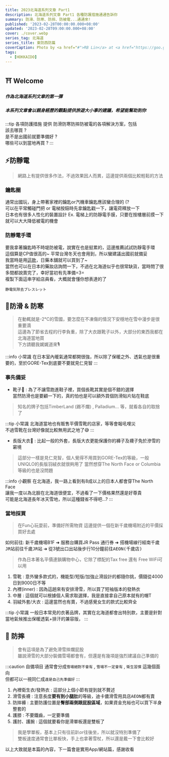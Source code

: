 ```yaml
---
title: 2023北海道系列文章 Part1
description: 北海道系列文章 Part1 各種防護措施通通告訴你
summary: 防滑、防寒、防摔、防被電...通通來!
published: '2023-02-28T00:00:00.000+08:00'
updated: '2023-02-28T09:00:00.000+08:00'
cover: ./cover.webp
series_tag: 北海道
series_title: 東防西防篇
coverCaption: Photo by <a href="#">RB Lin</a> at <a href="https://goo.gl/maps/8wLYahS1kRpyMTsQA" target="_blank">新千歳空港</a>
tags:
  - [HOKKAIDO]
---
```


## ⛩️ Welcome
<h5>作為北海道系列文章的第一彈</h5>
<h5>本系列文章會以親身經歷的觀點提供旅遊大小事的建議，希望能幫助到你</h5>

:::tip 各項防護措施
提供 <kbd>防滑</kbd><kbd>防寒</kbd><kbd>防摔</kbd><kbd>防被電</kbd>的各項解決方案，包括<br/>
該去哪買 ? <br/>是不是出國前就要準備好 ?<br/> 哪些可以到當地再買 ?
:::

## ⚡️防靜電
> 網路上有提供很多作法，不過效果因人而異，這邊提供兩個比較輕鬆的方法
### 鑰匙圈
通常出國玩，身上帶著家裡的鑰匙or汽機車鑰匙應該蠻合理的 (? <br/>
可以在平常觸碰門把 or 電梯按鈕時先拿鑰匙戳一下，讓電荷釋放一下 <br/>
日本也有很多人性化的裝置設計 Ex. 電梯上的防靜電手膜，只要在按樓層前摸一下就可以大大降低被電的機會<br/>

### 防靜電手環
要我拿著鑰匙時不時堤防被電，說實在也是挺累的，這邊推薦試試防靜電手環<br/>
這個算是CP值很高的~ 平常台灣冬天也會用到，所以蠻建議出國前就備妥<br/>
我當時是用[這款](https://www.jpmed.com.tw/SalePage/Index/7436756)，日藥本舖就可以買到了~<br/>
當然也可以在日本的藥妝店詢問一下，不過在北海道似乎也很常缺貨，當時問了很多間都說賣完了，幸好當初有先準備=3=<br/>
複製下面這串字給店員看，大概就會懂你想表達的了<br/>
```
静電気除去ブレスレット
```

## 🧥防滑 & 防寒
> 在動輒就是-2°C的雪國，要怎麼在不凍傷的情況下安穩地在雪中漫步是很重要滴<br/>
這邊為了節省去程的行李負重，除了大衣跟靴子以外，大部分的東西我都在北海道當地買<br/>
下方請聽我娓娓道來🎙<br/>

:::info 小常識
在日本室內暖氣通常都開很強，所以除了保暖之外、透氣也是很重要的，至於GORE-Tex到底要不要就見仁見智
:::

### 事先備妥
- 靴子🥾 : 為了不讓雪跑進鞋子裡，買個長靴其實是個不錯的選擇<br/>
當然防滑也是要顧一下的，真的怕也是可以額外買個防滑貼片貼在鞋底<br/>
> 知名的牌子包括TimberLand (踢不爛) , Palladium... 等，就看各自的取捨了

:::tip 小常識
北海道當地也有販售平價雪靴的店家，等等會報吼哩災<br/>
不過雪靴在台灣好像就比較無用武之地了😅
:::

- 長版大衣🧥 : 比起一般的外套，長版大衣更能保護你的褲子及襪子免於滲雪的窘境
> 這部分一樣是見仁見智，個人覺得不用買到GORE-Tex的等級，一般UNIQLO的長版羽絨衣就很夠用了
當然想穿The North Face or Columbia等級的也是沒問題

:::info 小觀察
在北海道，我一路上看到有8成以上的日本人都會穿The North Face<br/>
讓我一度以為北臉在北海道很便宜，不過看了一下價格果然還是好尊貴<br/>
可能是北海道長年冰天雪地，所以這種錢省不得吧...?
:::

### 當地採買
> 在Fun心玩耍前，準備好所需物資
這邊提供一個在新千歲機場附近的平價採買好去處

如何前往:
新千歲機場B1F ➜ 服務台購買JR Pass 通行券 ➜ 搭機場線行經<kbd>南千歲JR</kbd>站前往<kbd>千歲JR</kbd>站 ➜ 從3號出口出站後步行10分鐘前往<kbd>AEON(千歲店)</kbd><br/>
> 作為日本著名平價連鎖購物中心，它除了標配的Tax free 還有 Free WiFi可以用

1. 雪靴 : 意外蠻多款式的，機能型/短版/加強止滑設計的都隨你挑，價錢從4000日到9000日不等<br/>
2. 內裡(inner) : 因為這趟來有安排滑雪，所以買了短袖版本的發熱衣<br/>
3. 中層 : 這個就可以根據個人需求取選擇，我是直接拿自己原本就有的帽T<br/>
4. 羽絨外套/大衣 : 這邊當然也有賣，不過感覺女生的款式比較齊全<br/>

:::tip 小常識
一般日本常見的衣著品牌，其實在北海道都會出特別款，主要是針對當地氣候推出保暖透氣+排汗的兼容版，
:::


## 🥽 防摔
> 會有這項是為了避免滑雪摔爛屁股<br/>
雖說滑雪的大部分裝備雪場都會有，但還是有幾項是強烈建議自己準備的

:::caution 自備項目
通常會分成`雪場絕對不會有` , `雪場不一定會有` , `衛生習慣` 這幾個面向<br/>
但都可以一視同仁成`還是自己先準備好`
:::
1. 內裡衛生衣/發熱衣 : 這部分上個小節有提到就不贅述
2. 滑雪長襪 : 注意長度**要有到小腿肚**的等級，<kbd>迪卡儂</kbd><kbd>滑雪用具店</kbd><kbd>AEON</kbd>都有賣
3. 防摔褲 : 主要防護位置是**臀部兩側跟屁股區域**，如果資金充裕也可以買下半身整套的
4. 護膝 : 不要鐵齒，一定要準備
5. 護肘、護腕 : 這個就要看你是滑單板還是雙板了
> 我是學單板，基本上只有往前趴or往後坐，所以就沒特別準備了<br/>
雙板速度通常會比單板快，手上也拿著雪杖，所以還是戴一下會比較好

以上大致就是本篇的內容，下一篇會是實用App/網站篇，感謝收看